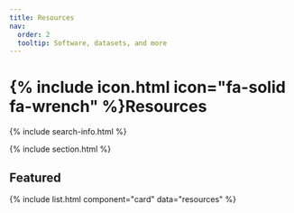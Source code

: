 ```yaml
---
title: Resources
nav:
  order: 2
  tooltip: Software, datasets, and more
---
```


# {% include icon.html icon="fa-solid fa-wrench" %}Resources

{% include search-info.html %}

{% include section.html %}

## Featured

{% include list.html component="card" data="resources" %}
